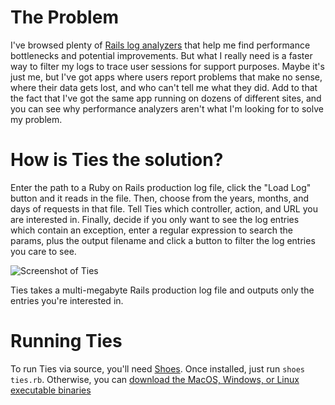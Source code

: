 The Problem
===========
I've browsed plenty of [Rails log analyzers](http://www.google.com/search?q=rails+log+analyzer) 
that help me find performance bottlenecks and potential improvements. But what I really need is a 
faster way to filter my logs to trace user sessions for support purposes. Maybe it's just me, but 
I've got apps where users report problems that make no sense, where their data gets lost, and who 
can't tell me what they did. Add to that the fact that I've got the same app running on dozens of 
different sites, and you can see why performance analyzers aren't what I'm looking for to solve my 
problem. 

How is Ties the solution?
=========================
Enter the path to a Ruby on Rails production log file, click the "Load Log" button and it reads in 
the file. Then, choose from the years, months, and days of requests in that file. Tell Ties which 
controller, action, and URL you are interested in. Finally, decide if you only want to see the log 
entries which contain an exception, enter a regular expression to search the params, plus the output 
filename and click a button to filter the log entries you care to see. 

![Screenshot of Ties](http://www.codeodor.com/images/ties_screen_full.png)

Ties takes a multi-megabyte Rails production log file and outputs only the entries you're interested in.

Running Ties
============
To run Ties via source, you'll need [Shoes](http://github.com/shoes/shoes/downloads). Once installed,
just run `shoes ties.rb`.  Otherwise, you can 
[download the MacOS, Windows, or Linux executable binaries](http://github.com/codeodor/ties/downloads)